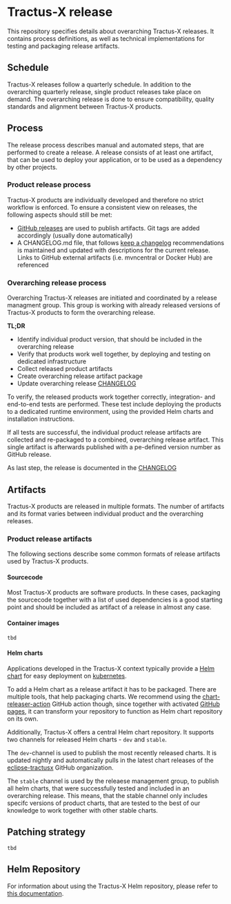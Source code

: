 # Tractus-X release

This repository specifies details about overarching Tractus-X releases. 
It contains process definitions, as well as technical implementations for testing and packaging release artifacts.

## Schedule

Tractus-X releases follow a quarterly schedule. In addition to the overarching quarterly release, single product
releases take place on demand. 
The overarching release is done to ensure compatibility, quality standards and alignment between Tractus-X products.

## Process

The release process describes manual and automated steps, that are performed to create a release. 
A release consists of at least one artifact, that can be used to deploy your application, or to be used as a dependency
by other projects.

### Product release process

Tractus-X products are individually developed and therefore no strict workflow is enforced.
To ensure a consistent view on releases, the following aspects should still be met:

- [GitHub releases](https://docs.github.com/en/repositories/releasing-projects-on-github/about-releases) are used to
  publish artifacts. Git tags are added accordingly (usually done automatically)
- A CHANGELOG.md file, that follows [keep a changelog](https://keepachangelog.com/en/1.0.0/) recommendations is 
  maintained and updated with descriptions for the current release. Links to GitHub external artifacts 
  (i.e. mvncentral or Docker Hub) are referenced

### Overarching release process

Overarching Tractus-X releases are initiated and coordinated by a release managment group. 
This group is working with already released versions of Tractus-X products to form the overarching release.

__TL;DR__

- Identify individual product version, that should be included in the overarching release
- Verify that products work well together, by deploying and testing on dedicated infrastructure
- Collect released product artifacts
- Create overarching release artifact package
- Update overarching release [CHANGELOG](CHANGELOG.md)

To verify, the released products work together correctly, integration- and end-to-end tests are performed.
These test include deploying the products to a dedicated runtime environment, using the provided Helm charts and 
installation instructions.

If all tests are successful, the individual product release artifacts are collected and re-packaged to a combined,
overarching release artifact. This single artifact is afterwards published with a pe-defined version number 
as GitHub release. 

As last step, the release is documented in the [CHANGELOG](CHANGELOG.md)

## Artifacts

Tractus-X products are released in multiple formats. The number of artifacts and its format varies between
individual product and the overarching releases.

### Product release artifacts

The following sections describe some common formats of release artifacts used by Tractus-X products.

#### Sourcecode

Most Tractus-X products are software products. In these cases, packaging the sourcecode together with a 
list of used dependencies is a good starting point and should be included as artifact of a release in
almost any case.

#### Container images

`tbd`

#### Helm charts

Applications developed in the Tractus-X context typically provide a [Helm chart](https://helm.sh/) for easy deployment
on [kubernetes](https://kubernetes.io/).

To add a Helm chart as a release artifact it has to be packaged. There are multiple tools, that help packaging charts. 
We recommend using the [chart-releaser-action]() GitHub action though, since together with activated
[GitHub pages](https://pages.github.com/), it can transform your repository to function as Helm chart repository on 
its own.

Additionally, Tractus-X offers a central Helm chart repository. It supports two channels for released
Helm charts - `dev` and `stable`. 

The `dev`-channel is used to publish the most recently released charts. 
It is updated nightly and automatically pulls in the latest chart releases of the 
[eclipse-tractusx](https://github.com/eclipse-tractusx) GitHub organization.

The `stable` channel is used by the releaese management group, to publish all helm charts, that were successfully 
tested and included in an overarching release. This means, that the stable channel only includes specifc versions
of product charts, that are tested to the best of our knowledge to work together with other stable charts.

## Patching strategy

`tbd`

## Helm Repository

For information about using the Tractus-X Helm repository, please refer to [this documentation](docs/helm-repsoitory.md).
